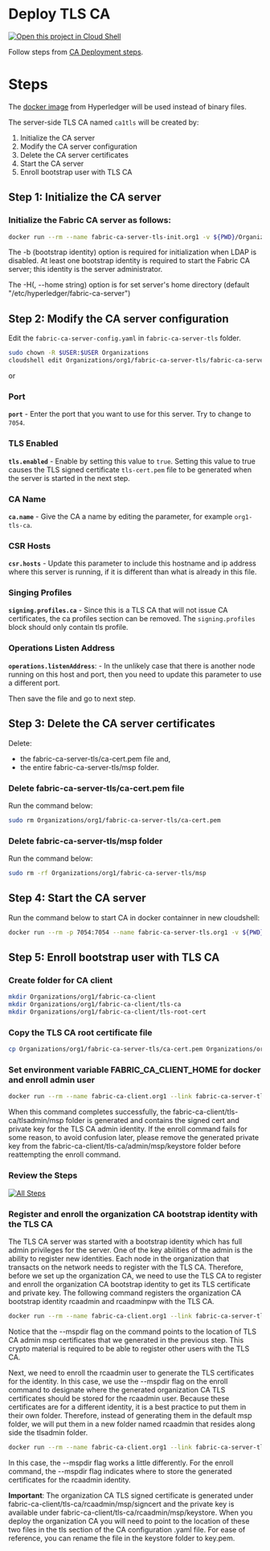 # Deploy TLS CA

[![Open this project in Cloud
Shell](http://gstatic.com/cloudssh/images/open-btn.png)](https://console.cloud.google.com/cloudshell/open?git_repo=https://github.com/incubate-co-th/fabric-course.git&page=editor&tutorial=tls-ca.md)


Follow steps from [CA Deployment steps](https://hyperledger-fabric-ca.readthedocs.io/en/latest/deployguide/cadeploy.html).

# Steps
The [docker image](https://hub.docker.com/r/hyperledger/fabric-ca) from Hyperledger will be used instead of binary files.

The server-side TLS CA named `ca1tls` will be created by:

1. Initialize the CA server
2. Modify the CA server configuration
3. Delete the CA server certificates
4. Start the CA server
5. Enroll bootstrap user with TLS CA

## Step 1: Initialize the CA server

### Initialize the Fabric CA server as follows:

```bash
docker run --rm --name fabric-ca-server-tls-init.org1 -v ${PWD}/Organizations/org1/fabric-ca-server-tls:/root/fabric-ca-server-tls hyperledger/fabric-ca:1.4.9 fabric-ca-server init -b tls-admin:tls-adminpw -H /root/fabric-ca-server-tls
```

The -b (bootstrap identity) option is required for initialization when LDAP is disabled. At least one bootstrap identity is required to start the Fabric CA server; this identity is the server administrator.

The -H(, --home string) option is for set server's home directory (default "/etc/hyperledger/fabric-ca-server")

## Step 2: Modify the CA server configuration

Edit the `fabric-ca-server-config.yaml` in `fabric-ca-server-tls` folder.
```bash
sudo chown -R $USER:$USER Organizations
cloudshell edit Organizations/org1/fabric-ca-server-tls/fabric-ca-server-config.yaml
```

or <walkthrough-editor-open-file filePath="Organizations/org1/fabric-ca-server-tls/fabric-ca-server-config.yaml" text="Open config file"></walkthrough-editor-open-file>

### Port

**`port`** - Enter the port that you want to use for this server. Try to change to `7054`.

### TLS Enabled
**`tls.enabled`** - Enable by setting this value to `true`. Setting this value to true causes the TLS signed certificate `tls-cert.pem` file to be generated when the server is started in the next step.

### CA Name
**`ca.name`** - Give the CA a name by editing the parameter, for example `org1-tls-ca`.

### CSR Hosts
**`csr.hosts`** - Update this parameter to include this hostname and ip address where this server is running, if it is different than what is already in this file.

### Singing Profiles
**`signing.profiles.ca`** - Since this is a TLS CA that will not issue CA certificates, the ca profiles section can be removed. The `signing.profiles` block should only contain tls profile.

### Operations Listen Address
**`operations.listenAddress`**: - In the unlikely case that there is another node running on this host and port, then you need to update this parameter to use a different port.

Then save the file and go to next step.

## Step 3: Delete the CA server certificates

Delete:
- the fabric-ca-server-tls/ca-cert.pem file and, 
- the entire fabric-ca-server-tls/msp folder.

### Delete fabric-ca-server-tls/ca-cert.pem file
Run the command below:
```bash
sudo rm Organizations/org1/fabric-ca-server-tls/ca-cert.pem
```
### Delete fabric-ca-server-tls/msp folder
Run the command below:
```bash
sudo rm -rf Organizations/org1/fabric-ca-server-tls/msp
```

## Step 4: Start the CA server
Run the command below to start CA in docker containner in new cloudshell:
```bash
docker run --rm -p 7054:7054 --name fabric-ca-server-tls.org1 -v ${PWD}/Organizations/org1/fabric-ca-server-tls:/root/fabric-ca-server-tls hyperledger/fabric-ca:1.4.9  fabric-ca-server start -b tls-admin:tls-adminpw -H /root/fabric-ca-server-tls
```

## Step 5: Enroll bootstrap user with TLS CA 

### Create folder for CA client
```bash
mkdir Organizations/org1/fabric-ca-client
mkdir Organizations/org1/fabric-ca-client/tls-ca
mkdir Organizations/org1/fabric-ca-client/tls-root-cert
```
### Copy the TLS CA root certificate file
```bash
cp Organizations/org1/fabric-ca-server-tls/ca-cert.pem Organizations/org1/fabric-ca-client/tls-root-cert/tls-ca-cert.pem
```

### Set environment variable FABRIC_CA_CLIENT_HOME for docker and enroll admin user

```bash
docker run --rm --name fabric-ca-client.org1 --link fabric-ca-server-tls.org1:fabric-ca-server-tls.org1 -v ${PWD}/Organizations/org1/fabric-ca-client:/root/fabric-ca-client -e FABRIC_CA_CLIENT_HOME=/root/fabric-ca-client  hyperledger/fabric-ca:1.4.9 fabric-ca-client enroll -d -u https://tls-admin:tls-adminpw@fabric-ca-server-tls.org1:7054 --tls.certfiles tls-root-cert/tls-ca-cert.pem --enrollment.profile tls --csr.hosts 'host1,fabric-ca-server-tls.org1' --mspdir tls-ca/tlsadmin/msp
```

When this command completes successfully, the fabric-ca-client/tls-ca/tlsadmin/msp folder is generated and contains the signed cert and private key for the TLS CA admin identity. If the enroll command fails for some reason, to avoid confusion later, please remove the generated private key from the fabric-ca-client/tls-ca/admin/msp/keystore folder before reattempting the enroll command.

### Review the Steps

[![All Steps](https://hyperledger-fabric-ca.readthedocs.io/en/latest/_images/ca-tls-flow.png)](https://hyperledger-fabric-ca.readthedocs.io/en/latest/deployguide/cadeploy.html)

### Register and enroll the organization CA bootstrap identity with the TLS CA

The TLS CA server was started with a bootstrap identity which has full admin privileges for the server. One of the key abilities of the admin is the ability to register new identities. Each node in the organization that transacts on the network needs to register with the TLS CA. Therefore, before we set up the organization CA, we need to use the TLS CA to register and enroll the organization CA bootstrap identity to get its TLS certificate and private key. The following command registers the organization CA bootstrap identity rcaadmin and rcaadminpw with the TLS CA.

```bash
docker run --rm --name fabric-ca-client.org1 --link fabric-ca-server-tls.org1:fabric-ca-server-tls.org1 -v ${PWD}/Organizations/org1/fabric-ca-client:/root/fabric-ca-client -e FABRIC_CA_CLIENT_HOME=/root/fabric-ca-client  hyperledger/fabric-ca:1.4.9 fabric-ca-client register -d --id.name rcaadmin --id.secret rcaadminpw -u https://fabric-ca-server-tls.org1:7054  --tls.certfiles tls-root-cert/tls-ca-cert.pem --mspdir tls-ca/tlsadmin/msp
```

Notice that the --mspdir flag on the command points to the location of TLS CA admin msp certificates that we generated in the previous step. This crypto material is required to be able to register other users with the TLS CA.

Next, we need to enroll the rcaadmin user to generate the TLS certificates for the identity. In this case, we use the --mspdir flag on the enroll command to designate where the generated organization CA TLS certificates should be stored for the rcaadmin user. Because these certificates are for a different identity, it is a best practice to put them in their own folder. Therefore, instead of generating them in the default msp folder, we will put them in a new folder named rcaadmin that resides along side the tlsadmin folder.

```bash
docker run --rm --name fabric-ca-client.org1 --link fabric-ca-server-tls.org1:fabric-ca-server-tls.org1 -v ${PWD}/Organizations/org1/fabric-ca-client:/root/fabric-ca-client -e FABRIC_CA_CLIENT_HOME=/root/fabric-ca-client  hyperledger/fabric-ca:1.4.9 fabric-ca-client enroll -d -u https://rcaadmin:rcaadminpw@fabric-ca-server-tls.org1:7054 --tls.certfiles tls-root-cert/tls-ca-cert.pem --enrollment.profile tls --csr.hosts 'host1,*.example.com' --mspdir tls-ca/rcaadmin/msp
```

In this case, the --mspdir flag works a little differently. For the enroll command, the --mspdir flag indicates where to store the generated certificates for the rcaadmin identity.

**Important**: The organization CA TLS signed certificate is generated under fabric-ca-client/tls-ca/rcaadmin/msp/signcert and the private key is available under fabric-ca-client/tls-ca/rcaadmin/msp/keystore. When you deploy the organization CA you will need to point to the location of these two files in the tls section of the CA configuration .yaml file. For ease of reference, you can rename the file in the keystore folder to key.pem.
